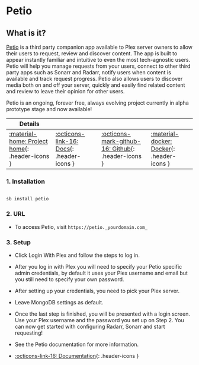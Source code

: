# Petio

## What is it?

[Petio](https://petio.tv/) is a third party companion app available to Plex server owners to allow their users to request, review and discover content. The app is built to appear instantly familiar and intuitive to even the most tech-agnostic users. Petio will help you manage requests from your users, connect to other third party apps such as Sonarr and Radarr, notify users when content is available and track request progress. Petio also allows users to discover media both on and off your server, quickly and easily find related content and review to leave their opinion for other users.

Petio is an ongoing, forever free, always evolving project currently in alpha prototype stage and now available!

| Details     |             |             |             |
|-------------|-------------|-------------|-------------|
| [:material-home: Project home](https://petio.tv/){: .header-icons } | [:octicons-link-16: Docs](https://docs.petio.tv/){: .header-icons } | [:octicons-mark-github-16: Github](https://github.com/petio-team/petio){: .header-icons } | [:material-docker: Docker](https://hub.docker.com/r/hotio/petio){: .header-icons }|

### 1. Installation

``` shell

sb install petio

```

### 2. URL

- To access Petio, visit `https://petio._yourdomain.com_`

### 3. Setup

- Click Login With Plex and follow the steps to log in.

- After you log in with Plex you will need to specify your Petio specific admin credentials, by default it uses your Plex username and email but you still need to specify your own password.

- After setting up your credentials, you need to pick your Plex server.

- Leave MongoDB settings as default.

- Once the last step is finished, you will be presented with a login screen. Use your Plex username and the password you set up on Step 2. You can now get started with configuring Radarr, Sonarr and start requesting!

- See the Petio documentation for more information.

- [:octicons-link-16: Documentation](https://docs.petio.tv/){: .header-icons }
